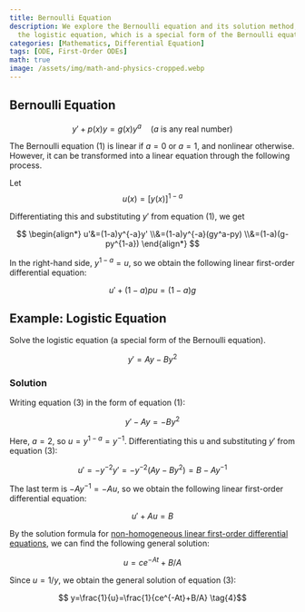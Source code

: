 ```yaml
---
title: Bernoulli Equation
description: We explore the Bernoulli equation and its solution method, as well as
  the logistic equation, which is a special form of the Bernoulli equation.
categories: [Mathematics, Differential Equation]
tags: [ODE, First-Order ODEs]
math: true
image: /assets/img/math-and-physics-cropped.webp
---
```

## Bernoulli Equation

$$ y'+p(x)y=g(x)y^a\quad \text{(}a\text{ is any real number)}  \tag{1} $$

The Bernoulli equation (1) is linear if $a=0$ or $a=1$, and nonlinear otherwise. However, it can be transformed into a linear equation through the following process.

Let $$ u(x)=[y(x)]^{1-a} $$

Differentiating this and substituting $y'$ from equation (1), we get

$$ \begin{align*}
u'&=(1-a)y^{-a}y'
\\&=(1-a)y^{-a}(gy^a-py) 
\\&=(1-a)(g-py^{1-a})
\end{align*} $$

In the right-hand side, $y^{1-a}=u$, so we obtain the following linear first-order differential equation:

$$ u'+(1-a)pu=(1-a)g \tag{2} $$

## Example: Logistic Equation
Solve the logistic equation (a special form of the Bernoulli equation).

$$ y'=Ay-By^2 \tag{3} $$

### Solution
Writing equation (3) in the form of equation (1):

$$ y'-Ay=-By^2 $$

Here, $a=2$, so $u=y^{1-a}=y^{-1}$. Differentiating this u and substituting $y'$ from equation (3):

$$ u'=-y^{-2}y'=-y^{-2}(Ay-By^2)=B-Ay^{-1} $$

The last term is $-Ay^{-1}=-Au$, so we obtain the following linear first-order differential equation:

$$ u'+Au=B $$

By the solution formula for [non-homogeneous linear first-order differential equations](/posts/Solution-of-First-Order-Linear-ODE/#nonhomogeneous-linear-ordinary-differential-equation), we can find the following general solution:

$$ u=ce^{-At}+B/A $$

Since $u=1/y$, we obtain the general solution of equation (3):

$$ y=\frac{1}{u}=\frac{1}{ce^{-At}+B/A} \tag{4}$$
